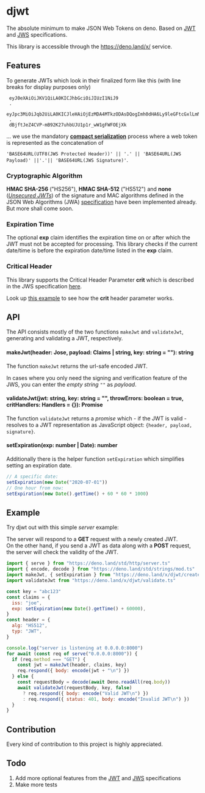 # djwt

The absolute minimum to make JSON Web Tokens on deno. Based on
[JWT](https://tools.ietf.org/html/rfc7519) and
[JWS](https://www.rfc-editor.org/rfc/rfc7515.html) specifications.

This library is accessible through the https://deno.land/x/ service.

## Features

To generate JWTs which look in their finalized form like this (with line breaks
for display purposes only)

```
 eyJ0eXAiOiJKV1QiLA0KICJhbGciOiJIUzI1NiJ9
 .
 eyJpc3MiOiJqb2UiLA0KICJleHAiOjEzMDA4MTkzODAsDQogImh0dHA6Ly9leGFtcGxlLmNvbS9pc19yb290Ijp0cnVlfQ
 .
 dBjftJeZ4CVP-mB92K27uhbUJU1p1r_wW1gFWFOEjXk
```

... we use the mandatory
[**compact serialization**](https://www.rfc-editor.org/rfc/rfc7515.html#section-3.1)
process where a web token is represented as the concatenation of

`'BASE64URL(UTF8(JWS Protected Header))' || '.' || 'BASE64URL(JWS Payload)' ||'.'|| 'BASE64URL(JWS Signature)'`.

### Cryptographic Algorithm

**HMAC SHA-256** ("HS256"), **HMAC SHA-512** ("HS512") and **none**
([_Unsecured JWTs_](https://tools.ietf.org/html/rfc7519#section-6)) of the
signature and MAC algorithms defined in the JSON Web Algorithms (JWA)
[specification](https://www.rfc-editor.org/rfc/rfc7518.html) have been
implemented already. But more shall come soon.

### Expiration Time

The optional **exp** claim identifies the expiration time on or after which the
JWT must not be accepted for processing. This library checks if the current
date/time is before the expiration date/time listed in the **exp** claim.

### Critical Header

This library supports the Critical Header Parameter **crit** which is described
in the JWS specification
[here](https://www.rfc-editor.org/rfc/rfc7515.html#section-4.1.11).

Look up
[this example](https://github.com/timonson/djwt/blob/master/examples/example.ts)
to see how the **crit** header parameter works.

## API

The API consists mostly of the two functions `makeJwt` and `validateJwt`,
generating and validating a JWT, respectively.

#### makeJwt(header: Jose, payload: Claims | string, key: string = ""): string

The function `makeJwt` returns the url-safe encoded JWT.

In cases where you only need the signing and verification feature of the JWS,
you can enter the _empty string_ `""` as _payload_.

#### validateJwt(jwt: string, key: string = "", throwErrors: boolean = true, critHandlers: Handlers = {}): Promise<any>

The function `validateJwt` returns a _promise_ which - if the JWT is valid -
resolves to a JWT representation as JavaScript object:
`{header, payload, signature}`.

#### setExpiration(exp: number | Date): number

Additionally there is the helper function `setExpiration` which simplifies
setting an expiration date.

```javascript
// A specific date:
setExpiration(new Date("2020-07-01"))
// One hour from now:
setExpiration(new Date().getTime() + 60 * 60 * 1000)
```

## Example

Try djwt out with this simple _server_ example:

The server will respond to a **GET** request with a newly created JWT.  
On the other hand, if you send a JWT as data along with a **POST** request, the
server will check the validity of the JWT.

```javascript
import { serve } from "https://deno.land/std/http/server.ts"
import { encode, decode } from "https://deno.land/std/strings/mod.ts"
import makeJwt, { setExpiration } from "https://deno.land/x/djwt/create.ts"
import validateJwt from "https://deno.land/x/djwt/validate.ts"

const key = "abc123"
const claims = {
  iss: "joe",
  exp: setExpiration(new Date().getTime() + 60000),
}
const header = {
  alg: "HS512",
  typ: "JWT",
}

console.log("server is listening at 0.0.0.0:8000")
for await (const req of serve("0.0.0.0:8000")) {
  if (req.method === "GET") {
    const jwt = makeJwt(header, claims, key)
    req.respond({ body: encode(jwt + "\n") })
  } else {
    const requestBody = decode(await Deno.readAll(req.body))
    await validateJwt(requestBody, key, false)
      ? req.respond({ body: encode("Valid JWT\n") })
      : req.respond({ status: 401, body: encode("Invalid JWT\n") })
  }
}
```

## Contribution

Every kind of contribution to this project is highly appreciated.

## Todo

1. Add more optional features from the
   [JWT](https://tools.ietf.org/html/rfc7519) and
   [JWS](https://www.rfc-editor.org/rfc/rfc7515.html) specifications
2. Make more tests
